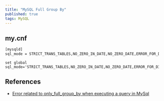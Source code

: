 ```yaml
---
title: "MySQL Full Group By"
published: true
tags: MySQL
---
```


## my.cnf

```bash
[mysqld]
sql_mode = STRICT_TRANS_TABLES,NO_ZERO_IN_DATE,NO_ZERO_DATE,ERROR_FOR_DIVISION_BY_ZERO,NO_ENGINE_SUBSTITUTION
```

```mysql
set global sql_mode='STRICT_TRANS_TABLES,NO_ZERO_IN_DATE,NO_ZERO_DATE,ERROR_FOR_DIVISION_BY_ZERO,NO_ENGINE_SUBSTITUTION';
```

## References

- [Error related to only_full_group_by when executing a query in MySql](https://stackoverflow.com/questions/34115174/error-related-to-only-full-group-by-when-executing-a-query-in-mysql)
